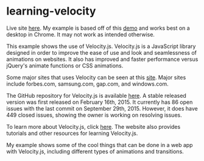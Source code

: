# learning-velocity
Live site [here](http://students.washington.edu/eduong/info343/learning-velocity/). My example is based off of this [demo](http://www.julian.com/research/velocity/demo.html) and works best on a desktop in Chrome. It may not work as intended otherwise.

This example shows the use of Velocity.js. Velocity.js is a JavaScript library designed in order to improve the ease of use and look and seamlessness of animations on websites. It also has improved and faster performance versus jQuery's animate functions or CSS animations.

Some major sites that uses Velocity can be seen at this [site](http://libscore.com/#$.Velocity). Major sites include forbes.com, samsung.com, gap.com, and windows.com.

The GitHub repository for Velocity.js is available [here](https://github.com/julianshapiro/velocity). A stable released version was first released on February 16th, 2015. It currently has 86 open issues with the last commit on September 29th, 2015. However, it does have 449 closed issues, showing the owner is working on resolving issues.

To learn more about Velocity.js, click [here](http://julian.com/research/velocity/). The website also provides tutorials and other resources for learning Velocity.js.

My example shows some of the cool things that can be done in a web app with Velocity.js, including different types of animations and transitions. 

